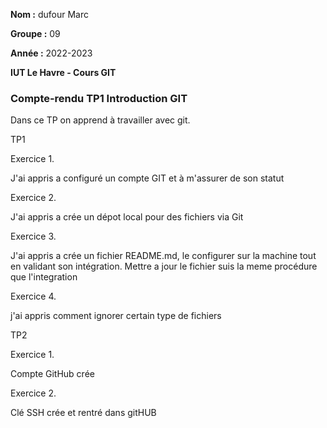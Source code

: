**Nom :** dufour Marc

**Groupe :** 09

**Année :** 2022-2023

**IUT Le Havre - Cours GIT**

### Compte-rendu TP1 Introduction GIT

Dans ce TP on apprend à travailler avec git.

TP1

Exercice 1.

J'ai appris a configuré un compte GIT et à m'assurer de son statut


Exercice 2.

J'ai appris a crée un dépot local pour des fichiers via Git

Exercice 3.

J'ai appris a crée un fichier README.md, le configurer sur la machine tout en validant son intégration.
Mettre a jour le fichier suis la meme procédure que l'integration

Exercice 4.

j'ai appris comment ignorer certain type de fichiers

TP2

Exercice 1.

Compte GitHub crée

Exercice 2.

Clé SSH crée et rentré dans gitHUB